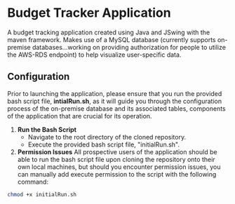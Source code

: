 # Budget Tracker Application
A budget tracking application created using Java and JSwing with the maven framework.
Makes use of a MySQL database (currently supports on-premise databases...working on providing authorization for people to utilize the AWS-RDS endpoint)
to help visualize user-specific data.

## Configuration
Prior to launching the application, please ensure that you run the provided bash script file, **intialRun.sh**, as it will guide you through the configuration process
of the on-premise database and its associated tables, components of the application that are crucial for its operation.
1. **Run the Bash Script**
   - Navigate to the root directory of the cloned repository.
   - Execute the provided bash script file, "initialRun.sh".
2. **Permission Issues**
All prospective users of the application should be able to run the bash script file upon cloning the repository onto their own local machines,
but should you encounter permission issues, you can manually add execute permission to the script with the following command:
```bash
chmod +x initialRun.sh
```
